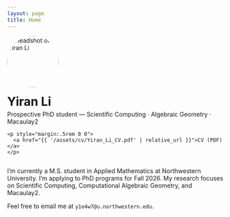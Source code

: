 ```yaml
---
layout: page
title: Home
---
```


<div style="display:flex;align-items:center;gap:1rem;flex-wrap:wrap">
  <img src="{{ '/assets/img/headshot.jpg' | relative_url }}"
       alt="Headshot of Yiran Li" width="120" height="120"
       style="border-radius:50%;object-fit:cover">

  <div>
    <h1 style="margin:0">Yiran Li</h1>
    <p style="margin:.25rem 0 0">
      Prospective PhD student — Scientific Computing · Algebraic Geometry · Macaulay2
    </p>

    <p style="margin:.5rem 0 0">
      <a href="{{ '/assets/cv/Yiran_Li_CV.pdf' | relative_url }}">CV (PDF)</a>
    </p>
  </div>
</div>

I’m currently a M.S. student in Applied Mathematics at Northwestern University. I’m applying to PhD programs for Fall 2026.
My research focuses on Scientific Computing, Computational Algebraic Geometry, and Macaulay2.

Feel free to email me at `y1e4w7@u.northwestern.edu`.

